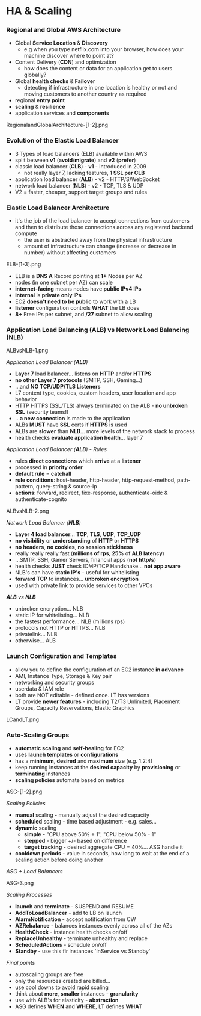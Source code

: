 # HA & Scaling

### Regional and Global AWS Architecture

- Global **Service Location** & **Discovery**
  - e.g when you type netflix.com into your browser, how does your machine discover where to point at?
- Content Delivery (**CDN**) and optimization
  - how does the content or data for an application get to users globally?
- Global **health checks** & **Failover**
  - detecting if infrastructure in one location is healthy or not and moving customers to another country as required
- regional **entry point**
- **scaling** & **resilience**
- application services and **components**

RegionalandGlobalArchitecture-[1-2].png

### Evolution of the Elastic Load Balancer

- 3 Types of load balancers (ELB) available within AWS
- split between **v1** (**avoid**/**migrate**) and **v2** (**prefer**)
- classic load balancer (**CLB**) - **v1** - introduced in 2009
  - not really layer 7, lacking features, **1 SSL per CLB**
- application load balancer (**ALB**) - v2 - HTTP/S/WebSocket
- network load balancer (**NLB**) - v2 - TCP, TLS & UDP
- V2 = faster, cheaper, support target groups and rules

### Elastic Load Balancer Architecture

- it's the job of the load balancer to accept connections from customers and then to distribute those connections across any registered backend compute
  - the user is abstracted away from the physical infrastructure
  - amount of infrastructure can change (increase or decrease in number) without affecting customers

ELB-[1-3].png

- ELB is a **DNS A** Record pointing at **1+** Nodes per AZ
- nodes (in one subnet per AZ) can scale
- **internet-facing** means nodes have **public IPv4 IPs**
- **internal** is **private only IPs**
- EC2 **doesn't need to be public** to work with a LB
- **listener** configuration controls **WHAT** the LB does
- **8+** Free IPs per subnet, and **/27** subnet to allow scaling

### Application Load Balancing (ALB) vs Network Load Balancing (NLB)

ALBvsNLB-1.png

_Application Load Balancer (**ALB**)_

- **Layer 7** load balancer... listens on **HTTP** and/or **HTTPS**
- **no other Layer 7 protocols** (SMTP, SSH, Gaming...)
- ...and **NO TCP/UDP/TLS Listeners**
- L7 content type, cookies, custom headers, user location and app behavior
- HTTP HTTPS (SSL/TLS) always terminated on the ALB - **no unbroken SSL** (security teams!)
- ...**a new connection** is made to the application
- ALBs **MUST** have **SSL** certs if **HTTPS** is used
- ALBs are **slower** than **NLB**... more levels of the network stack to process
- health checks **evaluate application health**... layer 7

_Application Load Balancer (**ALB**) - Rules_

- rules **direct connections** which **arrive** at a **listener**
- processed in **priority order**
- **default rule** = **catchall**
- **rule conditions**: host-header, http-header, http-request-method, path-pattern, query-string & source-ip
- **actions**: forward, redirect, fixe-response, authenticate-oidc & authenticate-cognito

ALBvsNLB-2.png

_Network Load Balancer (**NLB**)_

- **Layer 4 load balancer**... **TCP**, **TLS**, **UDP**, **TCP_UDP**
- **no visibility** or **understanding** of **HTTP** or **HTTPS**
- **no headers**, **no cookies**, **no session stickiness**
- really really really fast (**millions of rps**, **25%** of **ALB latency**)
- ...SMTP, SSH, Gamer Servers, financial apps (**not http/s**)
- health checks **JUST** check ICMP/TCP Handshake... **not app aware**
- NLB's can have **static IP's** - useful for whitelisting
- **forward TCP** to instances... **unbroken encryption**
- used with private link to provide services to other VPCs

_**ALB** vs **NLB**_

- unbroken encryption... NLB
- static IP for whitelisting... NLB
- the fastest performance... NLB (millions rps)
- protocols not HTTP or HTTPS... NLB
- privatelink... NLB
- otherwise... ALB

### Launch Configuration and Templates

- allow you to define the configuration of an EC2 instance **in advance**
- AMI, Instance Type, Storage & Key pair
- networking and security groups
- userdata & IAM role
- both are NOT editable - defined once. LT has versions
- LT provide **newer features** - including T2/T3 Unlimited, Placement Groups, Capacity Reservations, Elastic Graphics

LCandLT.png

### Auto-Scaling Groups

- **automatic scaling** and **self-healing** for EC2
- uses **launch templates** or **configurations**
- has a **minimum**, **desired** and **maximum** size (e.g. 1:2:4)
- keep running instances at the **desired capacity** by **provisioning** or **terminating** instances
- **scaling policies** automate based on metrics

ASG-[1-2].png

_Scaling Policies_

- **manual** scaling - manually adjust the desired capacity
- **scheduled** scaling - time based adjustment - e.g. sales...
- **dynamic** scaling
  - **simple** - "CPU above 50% + 1", "CPU below 50% - 1"
  - **stepped** - bigger +/- based on difference
  - **target tracking** - desired aggregate CPU = 40%... ASG handle it
- **cooldown periods** - value in seconds, how long to wait at the end of a scaling action before doing another

_ASG + Load Balancers_

ASG-3.png

_Scaling Processes_

- **launch** and **terminate** - SUSPEND and RESUME
- **AddToLoadBalancer** - add to LB on launch
- **AlarmNotification** - accept notification from CW
- **AZRebalance** - balances instances evenly across all of the AZs
- **HealthCheck** - instance health checks on/off
- **ReplaceUnhealthy** - terminate unhealthy and replace
- **ScheduledActions** - schedule on/off
- **Standby** - use this fir instances 'InService vs Standby'

_Final points_

- autoscaling groups are free
- only the resources created are billed...
- use cool downs to avoid rapid scaling
- think about **more**, **smaller** instances - **granularity**
- use with ALB's for elasticity - **abstraction**
- ASG defines **WHEN** and **WHERE**, LT defines **WHAT**
